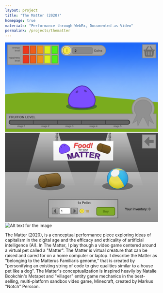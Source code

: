 ```yaml
---
layout: project
title: "The Matter (2020)"
homepage: true
materials: "Performance through WebEx, Documented as Video"
permalink: /projects/thematter
---
```


![Alt text for the image](/projects/images/TheMatter1.png)
![Alt text for the image](/projects/images/TheMatter2.png)
![Alt text for the image](/projects/images/TheMatter3.png)
<!--more-->
The Matter (2020), is a conceptual performance piece exploring ideas of capitalism in the digital age and the efficacy and ethicality of artificial intelligence (AI). In The Matter, I play though a video game centered around a virtual pet called a "Matter". The Matter is virtual creature that can be raised and cared for on a home computer or laptop. I describe the Matter as "belonging to the Matterus Familiaris genome," that is created by "personifying an existing string of code to give qualities similar to a house pet like a dog". The Matter's conceptualization is inspired heavily by Natalie Bookchin's Metapet and "villager" entity game mechanics in the best-selling, multi-platform sandbox video game, Minecraft, created by Markus "Notch" Persson. 
